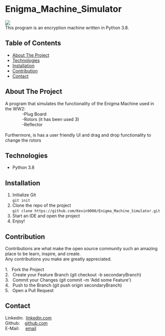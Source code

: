 # Enigma_Machine_Simulator
![](https://github.com/Wang-Kevin900/Utilities/blob/master/Projects_gif/Enigma_machine.gif) <br />
This program is an encryption machine written in Python 3.8.    

## Table of Contents
* [About The Project](#about-the-project)  <br />
* [Technologies](#technologies)  <br />
* [Installation](#installation)  
* [Contribution](#contribution)  
* [Contact](#contact)  

## About The Project
A program that simulates the functionality of the Enigma Machine used in the WW2: <br />
&nbsp;&nbsp;&nbsp;&nbsp;&nbsp;&nbsp;&nbsp;&nbsp;&nbsp;&nbsp;&nbsp;&nbsp;&nbsp;&nbsp;-Plug Board <br />
&nbsp;&nbsp;&nbsp;&nbsp;&nbsp;&nbsp;&nbsp;&nbsp;&nbsp;&nbsp;&nbsp;&nbsp;&nbsp;&nbsp;-Rotors (it has been used 3) <br />
&nbsp;&nbsp;&nbsp;&nbsp;&nbsp;&nbsp;&nbsp;&nbsp;&nbsp;&nbsp;&nbsp;&nbsp;&nbsp;&nbsp;-Reflector <br />
<br />
Furthermore, is has a user friendly UI and drag and drop functionality to change the rotors 

## Technologies
* Python 3.8       

## Installation
1. Initialize Git <br />
`git init`
2. Clone the repo of the project <br />
`git clone https://github.com/Kevin9000/Enigma_Machine_Simulator.git`
3. Start an IDE and open the project <br />
4. Enjoy! 

## Contribution
Contributions are what make the open source community such an amazing place to be learn, inspire, and create. <br /> Any contributions you make are greatly appreciated. <br /><br />
1.&nbsp;&nbsp; Fork the Project <br />
2.&nbsp;&nbsp; Create your Feature Branch (git checkout -b secondaryBranch) <br />
3.&nbsp;&nbsp; Commit your Changes (git commit -m 'Add some Feature') <br />
4.&nbsp;&nbsp; Push to the Branch (git push origin secondaryBranch) <br />
5.&nbsp;&nbsp; Open a Pull Request <br />

## Contact
Linkedin:&nbsp;&nbsp;[linkedin.com](http://linkedin.com/in/kevin-wang-83ab931b1) <br />
Github:&nbsp;&nbsp;&nbsp;&nbsp;[github.com](http://github.com/Kevin9000) <br />
E-Mail:&nbsp;&nbsp;&nbsp;&nbsp;&nbsp;[email](mailto:kevinwang9000@gmail.com) <br />
